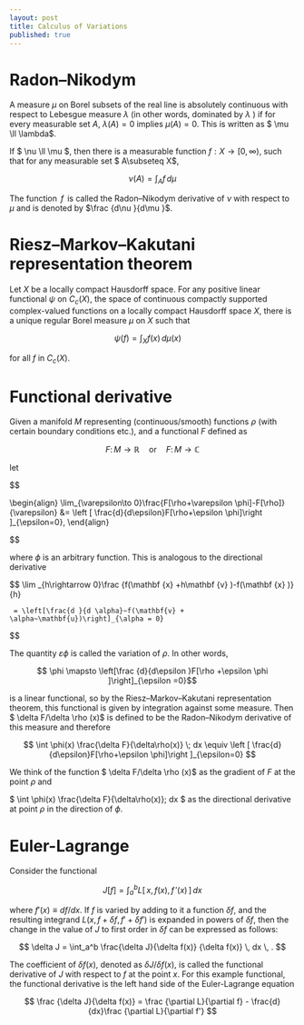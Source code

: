 ```yaml
---
layout: post
title: Calculus of Variations
published: true
---
```


# Radon–Nikodym


A measure $\mu$  on Borel subsets of the real line is absolutely continuous with respect to Lebesgue measure $\lambda$  (in other words, dominated by  $\lambda$ ) if for every measurable set  $A$,  $\lambda(A) = 0$ implies $\mu(A)=0$. This is written as $ \mu \ll \lambda$.

If $ \nu \ll \mu $, then there is a measurable function $f:X\rightarrow [0,\infty )$, such that for any measurable set $ A\subseteq X$,

$$
 \nu (A)=\int _{A}f\,d\mu 
 $$
 
The function  $f$  is called the Radon–Nikodym derivative of $\nu$ with respect to $\mu$ and is denoted by  $\frac {d\nu }{d\mu }$.

# Riesz–Markov–Kakutani representation theorem

Let $X$ be a locally compact Hausdorff space. For any positive linear functional  $\psi$  on $C_c(X)$, the space of continuous compactly supported complex-valued functions on a locally compact Hausdorff space $X$, there is a unique regular Borel measure $\mu$ on $X$ such that

$$  \psi(f) = \int_X f(x) \, d \mu(x) \quad $$

for all $f$ in $C_c(X)$.

# Functional derivative

Given a manifold $M$ representing (continuous/smooth) functions $\rho$ (with certain boundary conditions etc.), and a functional $F$ defined as

$$F\colon M \rightarrow \mathbb{R} \quad \mbox{or} \quad F\colon M \rightarrow \mathbb{C} $$

let

$$

\begin{align}
 \lim_{\varepsilon\to 0}\frac{F[\rho+\varepsilon \phi]-F[\rho]}{\varepsilon} &= \left [ \frac{d}{d\epsilon}F[\rho+\epsilon \phi]\right ]_{\epsilon=0},
\end{align}

$$

where  $\phi$  is an arbitrary function. This is analogous to the directional derivative

$$
  \lim _{h\rightarrow 0}\frac {f(\mathbf {x} +h\mathbf {v} )-f(\mathbf {x} )}{h}
  
     = \left[\frac{d }{d \alpha}~f(\mathbf{v} + \alpha~\mathbf{u})\right]_{\alpha = 0}


$$

The quantity $\varepsilon\phi$ is called the variation of $\rho$. In other words,

$$  \phi \mapsto \left[\frac  {d}{d\epsilon }F[\rho +\epsilon \phi ]\right]_{\epsilon =0}$$

is a linear functional, so by the Riesz–Markov–Kakutani representation theorem, this functional is given by integration against some measure. Then  $ \delta F/\delta \rho (x)$ is defined to be the Radon–Nikodym derivative of this measure and therefore

$$
\int \phi(x) \frac{\delta F}{\delta\rho(x)} \; dx \equiv \left [ \frac{d}{d\epsilon}F[\rho+\epsilon \phi]\right ]_{\epsilon=0}
$$

We think of the function $ \delta F/\delta \rho (x)$ as the gradient of $F$ at the point $\rho$ and

$ \int  \phi(x) \frac{\delta F}{\delta\rho(x)}\; dx $
as the directional derivative at point $\rho$ in the direction of $\phi$.

# Euler-Lagrange

Consider the functional

$$
J[f]=\int _{a}^{b}L[\,x,f(x),f\,'(x)\,]\,dx
$$

where $f'(x) \equiv df/dx$. If $f$ is varied by adding to it a function $\delta f$, and the resulting integrand $L(x, f +\delta f, f '+\delta f ′)$ is expanded in powers of $\delta f$, then the change in the value of $J$ to first order in $\delta f$ can be expressed as follows:

$$
 \delta J = \int_a^b  \frac{\delta J}{\delta f(x)} {\delta f(x)} \, dx \, . 
 $$
 
The coefficient of $\delta f(x)$, denoted as $\delta J/\delta f(x)$, is called the functional derivative of $J$ with respect to $f$ at the point $x$. For this example functional, the functional derivative is the left hand side of the Euler-Lagrange equation

$$
\frac {\delta J}{\delta f(x)} = \frac {\partial L}{\partial f} - \frac{d}{dx}\frac {\partial L}{\partial f'}
$$
